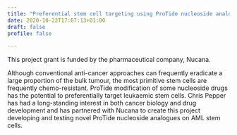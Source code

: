 ```yaml
---
title: "Preferential stem cell targeting using ProTide nucleoside analogues"
date: 2020-10-22T17:07:13+01:00
draft: false
profile: false

---
```


This project grant is funded by the pharmaceutical company, Nucana.

Although conventional anti-cancer approaches can frequently eradicate a large proportion of the bulk tumour, the most primitive stem cells are frequently chemo-resistant. ProTide modification of some nucleoside drugs has the potential to preferentially target leukaemic stem cells. Chris Pepper has had a long-standing interest in both cancer biology and drug development and has partnered with Nucana to create this project developing and testing novel ProTide nucleoside analogues on AML stem cells.

